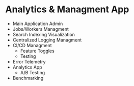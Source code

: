 # Analytics & Managment App
* Main Application Admin
* Jobs/Workers Managment
* Search Indexing Visualization
* Centralized Logging Managment
* CI/CD Managment
	* Feature Toggles
	* Testing
* Error Telemetry
* Analytics App
	* A/B Testing
* Benchmarking
